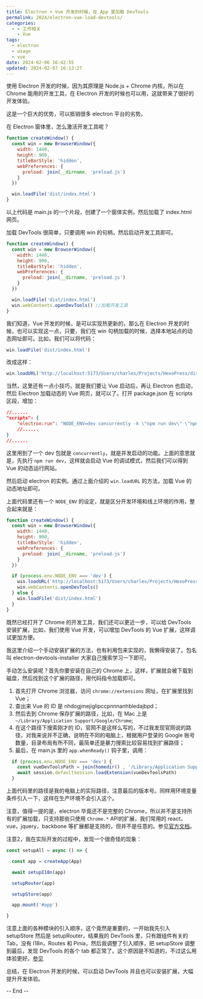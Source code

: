 ```yaml
---
title: Electron + Vue 开发的时候，在 App 里加载 DevTools
permalink: 2024/electron-vue-load-devtools/
categories:
  - - 工作相关
    - Vue
tags:
  - electron
  - usage
  - vue
date: 2024-02-06 16:42:55
updated: 2024-02-07 16:13:27
---
```

使用 Electron 开发的时候，因为其原理是 Node.js + Chrome 内核，所以在 Chrome 能用的开发工具，在 Electron 开发的时候也可以用，这就带来了很好的开发体验。

这是一个巨大的优势，可以抵销很多 electron 平台的劣势。

<!--more-->

在 Electron 窗体里，怎么激活开发工具呢？

```js
function createWindow() {
  const win = new BrowserWindow({
    width: 1440,
    height: 900,
    titleBarStyle: 'hidden',
    webPreferences: {
      preload: join(__dirname, 'preload.js')
    }
  })

  win.loadFile('dist/index.html')
}
```

以上代码是 main.js 的一个片段，创建了一个窗体实例，然后加载了 index.html 网页。

加载 DevTools 很简单，只要调用 win 的句柄，然后启动开发工具即可。

```js
function createWindow() {
  const win = new BrowserWindow({
    width: 1440,
    height: 900,
    titleBarStyle: 'hidden',
    webPreferences: {
      preload: join(__dirname, 'preload.js')
    }
  })

  win.loadFile('dist/index.html')
  win.webContents.openDevTools() //加载开发工具
}
```

我们知道，Vue 开发的时候，是可以实现热更新的，那么在 Electron 开发的时候，也可以实现这一点，只要，我们在 win 句柄加载的时候，选择本地站点的动态网址即可。比如，我们可以将代码：

```js
win.loadFile('dist/index.html')
```

改成这样：

```js
win.loadURL('http://localhost:5173/Users/charles/Projects/HexoPress/dist')
```

当然，这里还有一点小技巧，就是我们要让 Vue 启动后，再让 Electron 也启动，然后 Electron 加载动态的 Vue 网页，就可以了。打开 package.json 在 scripts 区段，增加：

```json
//......
"scripts": {
    "electron:run": "NODE_ENV=dev concurrently -k \"npm run dev\" \"npm run electron:dev\"",
    //......
}
//......
```

这里用到了一个 dev 包就是 `concurrently`，就是并发启动的功能。上面的意思就是，先执行 `npm run dev`，这样就会启动 Vue 的调试模式，然后我们可以得到 Vue 的动态运行网站。

然后启动 electron 的实例。通过上面介绍的 `win.loadURL` 的方法，加载 Vue 的动态地址即可。

上面代码里还有一个 `NODE_ENV` 的设定，就是区分开发环境和线上环境的作用，整合起来就是：

```js
function createWindow() {
  const win = new BrowserWindow({
    width: 1440,
    height: 900,
    titleBarStyle: 'hidden',
    webPreferences: {
      preload: join(__dirname, 'preload.js')
    }
  })

  if (process.env.NODE_ENV === 'dev') {
    win.loadURL('http://localhost:5173/Users/charles/Projects/HexoPress/dist')
    win.webContents.openDevTools()
  } else {
    win.loadFile('dist/index.html')
  }
}
```

既然已经打开了 Chrome 的开发工具，我们还可以更近一步，可以给 DevTools 安装扩展，比如，我们使用 Vue 开发，可以增加 DevTools 的 Vue 扩展，这样调试更加方便。

我这里介绍一个手动安装扩展的方法，也有利用包来实现的，我懒得安装了。包名叫 electron-devtools-installer 大家自己搜索学习一下即可。

手动怎么安装呢？首先你要安装在自己的 Chrome 上，这样，扩展就会被下载到磁盘，然后找到这个扩展的路径，用代码指令加载即可。

1. 首先打开 Chrome 浏览器，访问 `chrome://extensions` 网址，在扩展里找到 Vue；
2. 查出来 Vue 的 ID 是 nhdogjmejiglipccpnnnanhbledajbpd；
3. 然后去到 Chrome 保存扩展的路径，比如，在 Mac 上是 `~/Library/Application Support/Google/Chrome`;
4. 在这个路径下搜索刚才的 ID，官网不是这样么写的，不过我发现官网说的路径，对我来说并不正确，说明在不同的电脑上，根据用户登录的 Google 账号数量，目录布局有所不同，最简单还是暴力搜索比较容易找到扩展路径；
5. 最后，在 main.js 里的 `app.whenReady()` 钩子里，调用：

```js
  if (process.env.NODE_ENV === 'dev') {
    const vueDevToolsPath = join(homedir() , '/Library/Application Support/Google/Chrome/Profile 1/Extensions/nhdogjmejiglipccpnnnanhbledajbpd/6.5.1_0')
    await session.defaultSession.loadExtension(vueDevToolsPath)
  }
```

上面代码里的路径是我的电脑上的实际路径，注意最后的版本号。同样用环境变量条件引入一下，这样在生产环境不会引入这个。

注意，值得一提的是，electron 毕竟还不是完整的 Chrome，所以并不是支持所有的扩展加载，只支持那些只使用 `Chrome.*` API的扩展，我们常用的 react，vue，jquery，backbone 等扩展都是支持的，但并不是任意的。参见[官方文档](https://www.electronjs.org/zh/docs/latest/tutorial/devtools-extension)。

注意2，我在实际开发的过程中，发现一个很奇怪的现象：

```js
const setupAll = async () => {

  const app = createApp(App)

  await setupI18n(app)

  setupRouter(app)

  setupStore(app)

  app.mount('#app')

}
```
注意上面的各种模块的引入顺序，这个竟然是重要的，一开始我先引入 setupStore 然后是 setupRouter，结果我的 DevTools 里，只有跟组件有关的 Tab，没有 I18n，Routes 和 Pinia，然后我调整了引入顺序，把 setupStore 调整到最后，发现 DevTools 的各个 tab 都正常了。这个原因是不知道的，不过这么用体验更好。[参见](https://github.com/vuejs/devtools/issues/1839)

总结，在 Electron 开发的时候，可以启动 DevTools 并且也可以安装扩展，大幅提升开发体验。

-- End --
